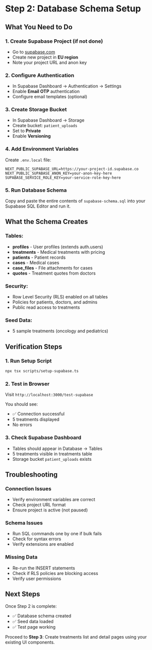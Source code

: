 # Step 2: Database Schema Setup

## What You Need to Do

### 1. Create Supabase Project (if not done)
- Go to [supabase.com](https://supabase.com)
- Create new project in **EU region**
- Note your project URL and anon key

### 2. Configure Authentication
- In Supabase Dashboard → Authentication → Settings
- Enable **Email OTP** authentication
- Configure email templates (optional)

### 3. Create Storage Bucket
- In Supabase Dashboard → Storage
- Create bucket: `patient_uploads`
- Set to **Private**
- Enable **Versioning**

### 4. Add Environment Variables
Create `.env.local` file:
```env
NEXT_PUBLIC_SUPABASE_URL=https://your-project-id.supabase.co
NEXT_PUBLIC_SUPABASE_ANON_KEY=your-anon-key-here
SUPABASE_SERVICE_ROLE_KEY=your-service-role-key-here
```

### 5. Run Database Schema
Copy and paste the entire contents of `supabase-schema.sql` into your Supabase SQL Editor and run it.

## What the Schema Creates

### Tables:
- **profiles** - User profiles (extends auth.users)
- **treatments** - Medical treatments with pricing
- **patients** - Patient records
- **cases** - Medical cases
- **case_files** - File attachments for cases
- **quotes** - Treatment quotes from doctors

### Security:
- Row Level Security (RLS) enabled on all tables
- Policies for patients, doctors, and admins
- Public read access to treatments

### Seed Data:
- 5 sample treatments (oncology and pediatrics)

## Verification Steps

### 1. Run Setup Script
```bash
npx tsx scripts/setup-supabase.ts
```

### 2. Test in Browser
Visit `http://localhost:3000/test-supabase`

You should see:
- ✅ Connection successful
- 5 treatments displayed
- No errors

### 3. Check Supabase Dashboard
- Tables should appear in Database → Tables
- 5 treatments visible in treatments table
- Storage bucket `patient_uploads` exists

## Troubleshooting

### Connection Issues
- Verify environment variables are correct
- Check project URL format
- Ensure project is active (not paused)

### Schema Issues
- Run SQL commands one by one if bulk fails
- Check for syntax errors
- Verify extensions are enabled

### Missing Data
- Re-run the INSERT statements
- Check if RLS policies are blocking access
- Verify user permissions

## Next Steps

Once Step 2 is complete:
- ✅ Database schema created
- ✅ Seed data loaded
- ✅ Test page working

Proceed to **Step 3**: Create treatments list and detail pages using your existing UI components.
